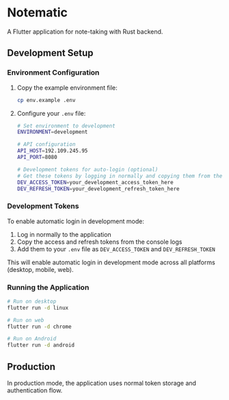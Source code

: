# Notematic

A Flutter application for note-taking with Rust backend.

## Development Setup

### Environment Configuration

1. Copy the example environment file:
   ```bash
   cp env.example .env
   ```

2. Configure your `.env` file:
   ```bash
   # Set environment to development
   ENVIRONMENT=development
   
   # API configuration
   API_HOST=192.109.245.95
   API_PORT=8080
   
   # Development tokens for auto-login (optional)
   # Get these tokens by logging in normally and copying them from the logs
   DEV_ACCESS_TOKEN=your_development_access_token_here
   DEV_REFRESH_TOKEN=your_development_refresh_token_here
   ```

### Development Tokens

To enable automatic login in development mode:

1. Log in normally to the application
2. Copy the access and refresh tokens from the console logs
3. Add them to your `.env` file as `DEV_ACCESS_TOKEN` and `DEV_REFRESH_TOKEN`

This will enable automatic login in development mode across all platforms (desktop, mobile, web).

### Running the Application

```bash
# Run on desktop
flutter run -d linux

# Run on web
flutter run -d chrome

# Run on Android
flutter run -d android
```

## Production

In production mode, the application uses normal token storage and authentication flow.
